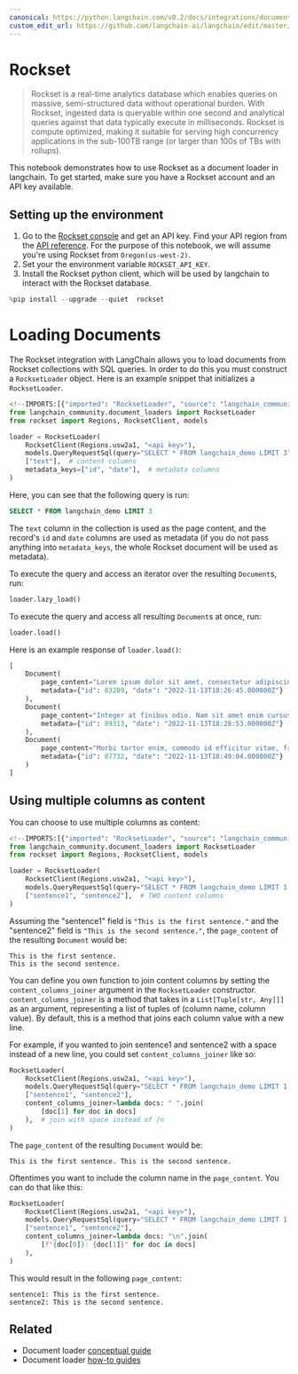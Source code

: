 ```yaml
---
canonical: https://python.langchain.com/v0.2/docs/integrations/document_loaders/rockset/
custom_edit_url: https://github.com/langchain-ai/langchain/edit/master/docs/docs/integrations/document_loaders/rockset.ipynb
---
```


# Rockset

> Rockset is a real-time analytics database which enables queries on massive, semi-structured data without operational burden. With Rockset, ingested data is queryable within one second and analytical queries against that data typically execute in milliseconds. Rockset is compute optimized, making it suitable for serving high concurrency applications in the sub-100TB range (or larger than 100s of TBs with rollups).

This notebook demonstrates how to use Rockset as a document loader in langchain. To get started, make sure you have a Rockset account and an API key available.




## Setting up the environment

1. Go to the [Rockset console](https://console.rockset.com/apikeys) and get an API key. Find your API region from the [API reference](https://rockset.com/docs/rest-api/#introduction). For the purpose of this notebook, we will assume you're using Rockset from `Oregon(us-west-2)`.
2. Set your the environment variable `ROCKSET_API_KEY`.
3. Install the Rockset python client, which will be used by langchain to interact with the Rockset database.


```python
%pip install --upgrade --quiet  rockset
```

# Loading Documents
The Rockset integration with LangChain allows you to load documents from Rockset collections with SQL queries. In order to do this you must construct a `RocksetLoader` object. Here is an example snippet that initializes a `RocksetLoader`.


```python
<!--IMPORTS:[{"imported": "RocksetLoader", "source": "langchain_community.document_loaders", "docs": "https://api.python.langchain.com/en/latest/document_loaders/langchain_community.document_loaders.rocksetdb.RocksetLoader.html", "title": "Rockset"}]-->
from langchain_community.document_loaders import RocksetLoader
from rockset import Regions, RocksetClient, models

loader = RocksetLoader(
    RocksetClient(Regions.usw2a1, "<api key>"),
    models.QueryRequestSql(query="SELECT * FROM langchain_demo LIMIT 3"),  # SQL query
    ["text"],  # content columns
    metadata_keys=["id", "date"],  # metadata columns
)
```

Here, you can see that the following query is run:

```sql
SELECT * FROM langchain_demo LIMIT 3
```

The `text` column in the collection is used as the page content, and the record's `id` and `date` columns are used as metadata (if you do not pass anything into `metadata_keys`, the whole Rockset document will be used as metadata). 

To execute the query and access an iterator over the resulting `Document`s, run:


```python
loader.lazy_load()
```

To execute the query and access all resulting `Document`s at once, run:


```python
loader.load()
```

Here is an example response of `loader.load()`:
```python
[
    Document(
        page_content="Lorem ipsum dolor sit amet, consectetur adipiscing elit. Maecenas a libero porta, dictum ipsum eget, hendrerit neque. Morbi blandit, ex ut suscipit viverra, enim velit tincidunt tellus, a tempor velit nunc et ex. Proin hendrerit odio nec convallis lobortis. Aenean in purus dolor. Vestibulum orci orci, laoreet eget magna in, commodo euismod justo.", 
        metadata={"id": 83209, "date": "2022-11-13T18:26:45.000000Z"}
    ),
    Document(
        page_content="Integer at finibus odio. Nam sit amet enim cursus lacus gravida feugiat vestibulum sed libero. Aenean eleifend est quis elementum tincidunt. Curabitur sit amet ornare erat. Nulla id dolor ut magna volutpat sodales fringilla vel ipsum. Donec ultricies, lacus sed fermentum dignissim, lorem elit aliquam ligula, sed suscipit sapien purus nec ligula.", 
        metadata={"id": 89313, "date": "2022-11-13T18:28:53.000000Z"}
    ),
    Document(
        page_content="Morbi tortor enim, commodo id efficitur vitae, fringilla nec mi. Nullam molestie faucibus aliquet. Praesent a est facilisis, condimentum justo sit amet, viverra erat. Fusce volutpat nisi vel purus blandit, et facilisis felis accumsan. Phasellus luctus ligula ultrices tellus tempor hendrerit. Donec at ultricies leo.", 
        metadata={"id": 87732, "date": "2022-11-13T18:49:04.000000Z"}
    )
]
```

## Using multiple columns as content

You can choose to use multiple columns as content:


```python
<!--IMPORTS:[{"imported": "RocksetLoader", "source": "langchain_community.document_loaders", "docs": "https://api.python.langchain.com/en/latest/document_loaders/langchain_community.document_loaders.rocksetdb.RocksetLoader.html", "title": "Rockset"}]-->
from langchain_community.document_loaders import RocksetLoader
from rockset import Regions, RocksetClient, models

loader = RocksetLoader(
    RocksetClient(Regions.usw2a1, "<api key>"),
    models.QueryRequestSql(query="SELECT * FROM langchain_demo LIMIT 1 WHERE id=38"),
    ["sentence1", "sentence2"],  # TWO content columns
)
```

Assuming the "sentence1" field is `"This is the first sentence."` and the "sentence2" field is `"This is the second sentence."`, the `page_content` of the resulting `Document` would be:

```
This is the first sentence.
This is the second sentence.
```

You can define you own function to join content columns by setting the `content_columns_joiner` argument in the `RocksetLoader` constructor. `content_columns_joiner` is a method that takes in a `List[Tuple[str, Any]]]` as an argument, representing a list of tuples of (column name, column value). By default, this is a method that joins each column value with a new line.

For example, if you wanted to join sentence1 and sentence2 with a space instead of a new line, you could set `content_columns_joiner` like so:


```python
RocksetLoader(
    RocksetClient(Regions.usw2a1, "<api key>"),
    models.QueryRequestSql(query="SELECT * FROM langchain_demo LIMIT 1 WHERE id=38"),
    ["sentence1", "sentence2"],
    content_columns_joiner=lambda docs: " ".join(
        [doc[1] for doc in docs]
    ),  # join with space instead of /n
)
```

The `page_content` of the resulting `Document` would be:

```
This is the first sentence. This is the second sentence.
```

Oftentimes you want to include the column name in the `page_content`. You can do that like this:


```python
RocksetLoader(
    RocksetClient(Regions.usw2a1, "<api key>"),
    models.QueryRequestSql(query="SELECT * FROM langchain_demo LIMIT 1 WHERE id=38"),
    ["sentence1", "sentence2"],
    content_columns_joiner=lambda docs: "\n".join(
        [f"{doc[0]}: {doc[1]}" for doc in docs]
    ),
)
```

This would result in the following `page_content`:

```
sentence1: This is the first sentence.
sentence2: This is the second sentence.
```


## Related

- Document loader [conceptual guide](/docs/concepts/#document-loaders)
- Document loader [how-to guides](/docs/how_to/#document-loaders)